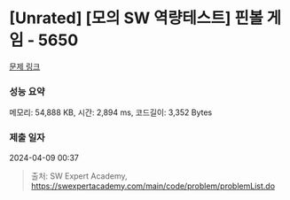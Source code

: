 # [Unrated] [모의 SW 역량테스트] 핀볼 게임 - 5650 

[문제 링크](https://swexpertacademy.com/main/code/problem/problemDetail.do?contestProbId=AWXRF8s6ezEDFAUo) 

### 성능 요약

메모리: 54,888 KB, 시간: 2,894 ms, 코드길이: 3,352 Bytes

### 제출 일자

2024-04-09 00:37



> 출처: SW Expert Academy, https://swexpertacademy.com/main/code/problem/problemList.do